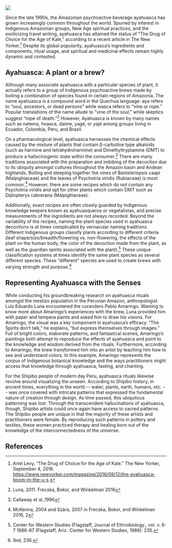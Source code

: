 <a href="https://juncture-digital.org"><img src="https://juncture-digital.org/images/ve-button.png"></a>

<param ve-config 
       title="Ayahuasca:" 
       banner="" 
       layout="vertical">

Since the late 1990s, the Amazonian psychoactive beverage ayahuasca has grown increasingly common throughout the world. Spurred by interest in Indigenous Amazonian groups, New Age spiritual practices, and the exoticizing travel writing, ayahuasca has attained the status of “The Drug of Choice for the Age of Kale,” according to a recent article in The New Yorker.[^ref1] Despite its global popularity, ayahuasca’s ingredients and components, ritual usage, and spiritual and medicinal effects remain highly dynamic and contested. 

## Ayahuasca: A plant or a brew?

Although many associate ayahuasca with a particular species of plant, it actually refers to a group of Indigenous psychoactive brews made by boiling a combination of species found in certain regions of Amazonia. The name ayahuasca is a compound word in the Quechua language: aya refers to “soul, ancestors, or dead persons” while wasca refers to “vine or rope.” Popular translations of the name allude to “vine of the soul,” while skeptics suggest “rope of death.”[^ref2] However, Ayahuasca is known by many names such as natema, hoasca, daime, yagé, or yajé among groups living in Ecuador, Colombia, Peru, and Brazil.

On a pharmacological level, ayahuasca harnesses the chemical effects caused by the mixture of plants that contain β-carboline type alkaloids (such as harmine and tetrahydroharmine) and Dimethyltryptamine (DMT) to produce a hallucinogenic state within the consumer.[^ref3] There are many traditions associated with the preparation and imbibing of the decoction due to its ubiquity amongst cultures throughout the Amazon basin and Andean highlands. Boiling and steeping together the vines of Banisteriopsis caapi (Malpighiaceae) and the leaves of Psychotria viridis (Rubiaceae) is most common.[^ref4] However, there are some recipes which do not contain any Psychotria viridis and opt for other plants which contain DMT such as Diplopterys cabrerana (Malpighiaceae).
<param ve-plant-specimen eid="Q133573" max="1">
<param ve-plant-specimen eid="Q133533" max="1">

Additionally, exact recipes are often closely guarded by Indigenous knowledge keepers known as ayahuasqueros or vegetalistas, and precise measurements of the ingredients are not always recorded. Beyond the variability of the recipes, naming the plant species used in ayahuasca decoctions is at times complicated by vernacular naming traditions. Different Indigenous groups classify plants according to different criteria (leaf shape/size/breadth/flowering vs. non-flowering, the effects of the plant on the human body, the color of the decoction made from the plant, as well as the guardian spirits associated with the plant).[^ref5] These unique classification systems at times identify the same plant species as several different species. These “different” species are used to create brews with varying strength and purpose.[^ref6]

## Representing Ayahuasca with the Senses

While conducting his groundbreaking research on ayahuasca rituals amongst the mestizo population in the Peruvian Amazon, anthropologist Luis Eduardo Luna encountered the curandero Pablo Amaringo. Wanting to know more about Amaringo’s experiences with the brew, Luna provided him with paper and tempera paints and asked him to draw his visions. For Amaringo, the visual was a key component in ayahuasca’s efficacy. “The Spirits don’t talk,” he explains, “but express themselves through images.” Full of bright colors, elaborate patterns, and fantastical scenes, Amaringo’s paintings both attempt to reproduce the effects of ayahuasca and point to the knowledge and wisdom derived from the rituals. Furthermore, according to Amaringo, the brew transformed him into an artist by teaching him how to see and understand colors. In this example, Amaringo represents the corpus of Indigenous botanical knowledge and the ways practitioners might access that knowledge through ayahuasca, fasting, and chanting. 

For the Shipibo people of modern day Peru, ayahuasca rituals likewise revolve around visualizing the unseen. According to Shipibo history, in ancient times, everything in the world -- water, plants, earth, humans, etc. -- was once covered with intricate patterns that expressed the fundamental nature of creation through design. As time passed, this ubiquitous patterning was lost. Through the transcendent hallucinations of ayahuasca, though, Shipibo artists could once again have access to sacred patterns. The Shipibo people are unique in that the majority of these artists and practitioners were female. By reproducing such patterns in pottery and textiles, these women practiced therapy and healing born out of the knowledge of the interconnectedness of the universe. 
<parem ve-image url="https://americanindian.si.edu/collections-search/objects/NMAI_255208">

## References

[^ref1]: Ariel Levy, “The Drug of Choice for the Age of Kale.” The New Yorker, September 4, 2016. https://www.newyorker.com/magazine/2016/09/12/the-ayahuasca-boom-in-the-u-s.
[^ref2]: Luna, 2011. Frecska, Bokor, and Winkelman 2016
[^ref3]: Callaway et al.,1996
[^ref4]: McKenna, 2004 and Szára, 2007  in Frecska, Bokor, and Winkelman 2016, 2
[^ref5]: Center for Western Studies (Flagstaff, Journal of Ethnobiology., vol. v. 6-7 1986-87 (Flagstaff, Ariz. :Center for Western Studies, 1986): 235.
[^ref6]: Ibid, 236.



